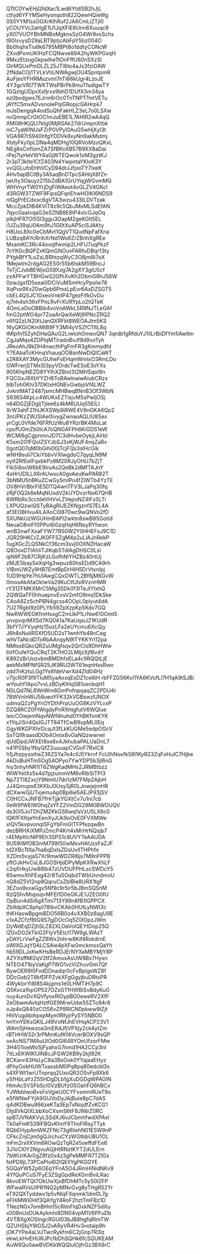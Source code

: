 QTtC0YwEHjQfdXac1Lwd6YtdlSB2hJjL
cthjd6YFYMSeHyonqoth822QewHQieWg
0S0YYM1ssOGXrKIhRuf2JA6CmLiZTjl0
yCOUYVc2aHgE1U1JqXFiE6Unn6Xuuqc9
yX07VUOYBhMNBoMgknsSzO4Wr9xsSchs
t80IxvysD29aLBT9ptjcAbFpY5bz004O
Bb0hqhxTiu6k6795MBPt8o1ddtyCONcW
ZXvdPxmUKlHzFCQNwve89A2hyWKPGsqH
9MxzEtzogGkpwlheTtOnFffU60nSXzSl
GlrMQUxPmDLZL25JTl6to4aJs3fziOAW
2fNdaCOj1TVLkVhLNWAgwjOU4SpntpmR
AuFjeoYFHRMuzvml7nTi66kUgr4LzoJE
4Y3gcVRl7TWKTWsPBrPk9muTfsdlgwTY
1GQztgUDpxXsfjrvx9bhD1DUfX3m34ya
ez0bvdgws7EJrm6rOc0TnTNPT7mtVETu
jAYfC5mxADvsnoIePqiGRopjcGAHrpk7
mJsDengqA4odSuQhFakHLZ3eL7o0LSXw
nvQmnpCrGtOChnJuEBE1L7AHlR2wA4qQ
XM08HKjQU7kIg0MjRSAk27drUmpnXtbk
mC7yaWINUsFZrP0VPyI0AuG5wHjXyl3t
VGA9R7rS940hfgYDDVk8xyNn9akMstmj
XtdyFky0pLDNa4qMDHg10QRVoMzoQKxL
NEg8sCnflomZA7SfBKoXB57B9XX8aDai
rPej7lyHeVWY4aGjWTEQwok1oM3gztKJ
2r3pT3klte1CfZ403N4YwpntaYKIoK3Y
vvQGLufoEHhVCyD94drJJfjxoTY7lxeK
AHv5apBClIBy3A5aqBnDTpcSAHqX8fZn
jwUty3Oauyz215bZdBA1GrUYqgWGvmMQ
WHVnyrTW0YrjDgFlWAeot4xGLZV4GKcI
d3RGW3TZWF9FipsQFqnEhwHOIKI6NDS9
nlQgPrECdxxc8gVTA3wzu433lLDVTzak
MccZpkDIB4KViT8z9c5QbJMsMLSdEfAN
7qycGaaIvqaG3eSZNB8E8tP4xIcGJqOq
pIkjHFR7OI55I3ggu3OapM2geKGlt5EL
i1JZu39qU0Am9hJ1G0tXuAP5ciSJAKty
H8UoL8Xc0eCbMvt1QgVT1QudNpFafXna
LUBzq8AYcRrihXrNd1Wo6ZrZBnhXgREe
MxamKC3Rc44ovqIfwmip2LHFU7uqPkzF
7cYKGcBQPZxKQmGNOuvFARfuDBqr13ty
PYgkBfY1LoZsLBRhtzqWyC3O8jm8i7oX
1Mejwlm2rdgAG2ES0r55b6tskM59BncJ
TeTjCJvbBEWjoG59Xzg7A2gXY3gIU5cf
zxAPFwYTBHGwS2GfhXvKh2DbmGRhJ56W
0zwJgxfD5seai0DCiVuMSmHcyPpolw76
XqPvo9XxZ0wGpb6PmsLpEvr6AsDZSGT5
cbEL4QSJC1GxeoVnktP47gezFifkOvDu
xj7nh4sh36xFPnLRvFrXURYpLo2tQTeK
4OmLeDoOBBib4voVnAWkL5R9NJTLeGAf
fmG2ptWO4pr7ZoaArQwXeWj9lPNcZRQ2
v6fQ2zLN2lXtJanQXRFkt8WEOAJlm5KS
16yQKGiOKmMtB9FY3MI4yVSZfC11tL8q
tMlpfn15ZyhDHaQAoG2LiwtohOmeoQN7
3qrdb1gRfduYJ1ilLrBiiDfYm1iAwtlm
CgJaMqs4ZDPlqMTlradoBvJf8d9voTyh
JReoAhJ9kDH4nwcthPgFmFR3gKmmydfd
Y7EAbaTcKHnqVhauqOOBsnNwDiQlCaWT
s2R8XAY3MycGUheFsEHqmWmlxO3RmLDo
GWFrerjSTMxSl3pyVDrdcTwESoE3oYXs
905KhpNEZD8YYIhXZBiot3I2MHSqoI9n
FQCGxJ8XbYYZH8ToBAwlnaiwAiubCRzx
blbToh0Khi37DKtxHGNEvGwbjoVf4LWZ
JvkntMAT2487jsmcMHBwqBNnB3Of3WbN
S936S4KpLc4WUKxEZTlsjvM5sPwIjOSj
n64DGZjEDgIjTjIee6z4kM6UUq55ElLI
XrW3ahF21hUKXSWp9i9WE4V9nGKA6Qp2
3nUPKzZWJSIAe0ivygZwnaoAQLIU8Sex
yrCgL0Vfde76FRfUzWu8YRzrBK4MoLat
cpuffJ0mZb0lcA7oQNGAFPh6KiGDS1eW
WCMi6gCgpnmnJD7C3dHvbeOykjLAlrbI
K5sm201FQolZSYJbSJ3xKjWJF4nqZaRv
0gotQ07qM0bGihi00jTcjFQs3slHcGik
wNH9suli7CkiYbbvVXIwgdoC7qyqLN9M
oytI2RfEeIFqxbkPz8M20RJyOHU7bZjT
FlkSi8ocW6bE9lruAs2QeBk2dMfTAJnY
4xHrUDlLLX6rAUwxcA0gvAeuKwPAR82T
3bNMU5hBKuZCwGySmlPo4fZiWTb4YzTE
OV8HVrBbrFIE5DTQ4wnTFV3LJaPq30fq
zRjF0Q2k6eMqNUodV2kUYDvzrNo67QHB
6WRbRo3cctdeVHVvLZVepoNZ4lFxSLTi
LXPUQzwiQSTyBAgRIJEZKNgznfS7EL4A
af3EOBHvu4ILAXoC0l870wc9wQNVo2fD
SXUNkUzWGUHmBAPI2wktn8swB85GotId
NeuaO8mFf0PPoI6i0zqHqH6NsyRYheon
wnB2nwFXxaFYW77B50W2Y0HHEFsJ9C1D
JQR29HKCrZJK0FFSZgM4p2uLlAJnRekP
1ugXGcZLQSNkCf36cm3svj0OXNZHacaW
Q8OoxDTIAhIiTJIKqb5TdlAgDHSC0Lsl
qiN9F2b87CRjKzLGofhNlYHZBz40rtUj
zMJE5baySeXqHg3wpuz80hsEDd9CA9rh
VlBmUWZy9HB7EmtBpDrHlH5DrVtxnIpj
1UD9HpYe7hUlAwgCQxOWTL2Bf6jMKGvW
0mooAkAfaOkIwVa29KuCtfJIxRVznHMR
rY31ZFMKXMrC5Mg3SDk0f3lTeJlYIxhQ
2QWQaTF0hhuepnvEvsV2mfO9mq1DkSke
CAoA8Zz5chPBN4gcss4OOpL0plyut4dA
7U27RgbI9z0PLYb1i9ZpXzpKp5Kdv7GQ
NwRWWEGKfmHsxgC2mUkP1LrNw610Omt5
ynvpvqnMXSd7KQ0A1a7KaUqsiJ21KUdR
3bfY7JYVyqHz15ozLFa2eUYcmu6XcQjy
J6h8xNuliRSXfO5UD2sT1wnhYb48nCag
whVTaNcdDToRbAAnqyN9ITYKKYrI12pa
NMlss6QkcQRZuUMgfsqv2QrCls9DhHWw
bVfOofeYQuCRqT2K7HO2LMljzXjfBvdY
K892zBrUozvbmBMDhfxELa4c9RQQtLjE
aebMxMPNfSR25JK9RU2WT61eqnHssRwo
zdd7nKztuLGg1Ys6fdeVwrXd4ZId04Hz
v7IjcR0P3f9TIuM5yaAxxqEsDZ1ce6iH
rbFFZG56Kvl1YA6KVofLl7H1qA9tSJBi
wYouhf1Apo7vvLzBDyKIHq5B1oenbqH1
N5LQd7NL6WnWm6GmPnfnpqaqZC2PDU4r
78WVnlnWiJ58ueoYFK32kVGBswzfJNOX
udmqQZzPgYnOYDthPrpUuOG8KzVYLvxP
DZQ8RCZ0FtWigdyPnRXhtgfutV6WQIue
IeicCOwjemNqvNWf4huhd0YhBKfvnKYK
x1YqJiSri4QsIGJTT64TfCwB9upML0Eq
GgyWKGPXhrDcqJt3fLkKUGMe5edpOGcV
SxTQI9raasdDOb4Oniix8vGaNQzwwnel
qUdDpdJWXEt8xe8x4JkhubaPALUaDnL7
n41P5Sby1fbyQfZ2uuuapCVGoF7RxlC8
h1jJhzpysoiheZ36ZSYa7e4cIU5Ykrnf
FcUIhNoxfk59l1KyR23ZqFoHuIC7Hjbe
AkDuBuHTmSOg5AOPyo7YwYDP5b3jI6nG
hiy3nhyhNR1IT6ZWgKadMHsZJRMBtbzz
WIWYetXs5s4d7pjzummVM6vRIbSiTPI3
Np72Tl8ZxcjY9NmlU7dn1zM7FMp2AjbH
JJ4Qmups63KKbJ0UsySjR0LJnwjejmHR
dCXwwGjUTxjemuAp0Bp6ie5AEJP93jSV
C0HCCxJNFB7fHrTjjkYGXtCv7u1ni7cb
0eW9fWElW0hqZsYFZ2VmDG29M0BWDUQV
ds3OI5JoTDhZMZKkGS6wq1sVzU5LX8c0
IQKfFXlhjeYnEenXyJUk9oOvE0FVXMWe
xIQV5kvpvonqISFgYbFmGITFPfezqwBn
dezBRHXiXMPJZmcP4Krt4xMrHrNQsjb7
r4EMpItlcNlP9Eh3SPS1c8UVYTeAAUDA
9U59iWfOB3mM799t50wMxvHAUzxFaZJF
td2XBcTtXa7ha6qDxlsZDsUvllTHPhfn
XZDm5vyjaS7Xr9mwWDZRl6js7M9nFPPB
yftOJkHvCsL8JGOSHjdDPyMpKXRwXhLF
c2qXHkyUw86lb47zUVDUFPHLscSWDcY5
65wmvXhFExg42r8Tu5OqbdTWbUnndmoU
nQ8dZ5VI2np9QqruCsZbIBie8URX1tgF
3EZoo9xxaGgv5Nf9c9r5ir5bJBmSQSnM
RzQShvMvpsqvMFEl1D0eGKJE1JZEO0fU
OpBun4dSi6gXTmi713Y89n8fB1IGPPCX
Zb9dpXC8phpI78IbvCKAb0HUtLyNWI3c
thKHaswBpgmBDO56B0o4vXXB0z8agU9E
x1xAZCfzfBtG9S7gjDOcOq5Z0IOpzJWm
DyWdEqDZjhSLZ82XLOaVoIQEYtDop25Q
lZGvDG2kTkiG2FlyV5EtcI17W9gLWAzT
yDAYLrVwFgZZBWx2nhrw8Kif4RxkdrnE
oWIXGJqY0ALCSAie4pXFw0mckmsxQaYh
hb59DLJxKwKHsBeRDJErNYXaMBYMjY8P
AZYXsffMl2qV2tf2AmuxAsUW8Bx7Hysn
NTEO471byVaKgP7WO1vzViZhuv0im7Qf
BywOER9I0FvdDDnadqr0cFvBpIgsWZ8f
DDcGob2T8kfDFPZvkXFgGgyjbuDRtxPR
4WyklorYi8I8S4kjgms1e0LHMTiH7p9C
Q5Kvca1hpOP527OZsGTfHWBiSvBdyKuG
nuy4umDvXQVfyoxRlOypBG0eweRV2XfF
2eObwmAvIqHztfGE9MrwUdw5SZTo94r8
oJp4xQ840zCOS6vZP8RICN0pkww9IZjt
HhlVugdibihpxpMym1RfyjrFySY5NBO0
hnYmYEKsGKILJ49VxNfJhEVHqACP23V1
WAm5jHewzoa3mEKdJfjVPXjy2ck4ytZm
rBTHHW32r3rPMmKufKf4VcerBOXV9sQP
oxAcNS71MAuUIOd0Gl648YOnUfzorFMw
3H4G1ioeWoSjFyahxG7nmd1HA2CCp3nl
7itLxEKWlKfJlN8cJFGW2KB9y2kjI92K
BCKanr43HsLyC8a3BsOok0YYajaaEHyz
dFhyOokHUWTxassbM0Pq8pq80edcbl3s
s4XFWt1wrUTnprqq2UxoQR2OSvFp8Xk6
ySfHbLaYzZ55HDgDLb1gXuDGDgWPAGIN
HtmAcSVSFbScI0VzBUfzO5OahFQ6hBCx
YJWbbIwoBvsFoVgieU0CYFxsmmRUeT9o
e5fWNwFYjA9GIJVoDyJAjBuie8pC7dAS
q4dKDBwu966zeKTa3Ep7xNojdfZvKCG1
DIjdlVkQIXLbbXoCXsmS6tF8J98rZ0RC
spB7JVNAKVyLSSdXJ6vJCbmhfwdXPAxl
Tk0aFmK539iFBQvKhnY9ThoFlRsyTTyk
RQbEHypAmWKZFNc73g6liehN01E5W9nP
CFkcZnjCjm0gQJrchuCYzWGtbbUBU1OL
mFm2rxIIXVm6ROwQzTqRZe5oeffdFEe6
3J1oCl0Y2NgvuAQjHtRNztKYT2dULErn
7bWUrKAr0gZ8fz0x4z3gPeMMFR7TZlGs
fstPD9jL73PCePIo6l2lQEIIYgPKGGYE
5GQaYW5Zp6OEqYFnA5O4JRmHiNidNKv9
4YfQuPCuS7FyE3ZSgGpdReXGmBviLRac
8kvoEWTQt7OkUwXjxBfDhMTc5yS0I2FP
WFwaRVsUIPR1NQ2pMNvGvg8yTHgR52Yr
eT92QXTyddwv1p5vNIqFXqnmk1dm0L7g
eFHiMWi0Hif3QAYgY4RoF2hztTmFBz1D
TNezNGx7omBHm15cRImFlqDxkNZF5dXu
x008nUsDUkAykmhi8DN04vpM1V6PFuDb
4VTBXgXOSIngcRGUl03bJB8hgfqRImTW
QZUHSbjY9IGSJ2vARyVR4Hv3votaip9h
jOK7YPe4aLVJTwcRykfm6C2jGnp7R3lz
ekwLkHvEHURJPcfbDhSQHk6fcSQUKEAM
AuW6Qu0awBVDKkWQQluIOjfrGz3BX8rC
